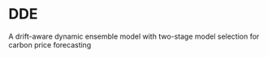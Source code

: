 # DDE
A drift-aware dynamic ensemble model with two-stage model selection for carbon price forecasting
